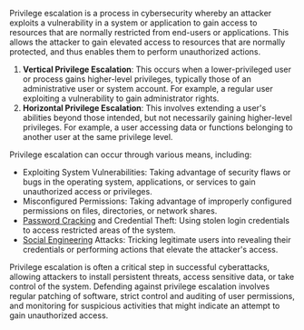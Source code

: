 Privilege escalation is a process in cybersecurity whereby an attacker exploits a vulnerability in a system or application to gain access to resources that are normally restricted from end-users or applications. This allows the attacker to gain elevated access to resources that are normally protected, and thus enables them to perform unauthorized actions.

1. **Vertical Privilege Escalation**: This occurs when a lower-privileged user or process gains higher-level privileges, typically those of an administrative user or system account. For example, a regular user exploiting a vulnerability to gain administrator rights.
2. **Horizontal Privilege Escalation**: This involves extending a user's abilities beyond those intended, but not necessarily gaining higher-level privileges. For example, a user accessing data or functions belonging to another user at the same privilege level.

Privilege escalation can occur through various means, including:

- Exploiting System Vulnerabilities: Taking advantage of security flaws or bugs in the operating system, applications, or services to gain unauthorized access or privileges.
- Misconfigured Permissions: Taking advantage of improperly configured permissions on files, directories, or network shares.
- [Password Cracking]() and Credential Theft: Using stolen login credentials to access restricted areas of the system.
- [Social Engineering]() Attacks: Tricking legitimate users into revealing their credentials or performing actions that elevate the attacker's access.

Privilege escalation is often a critical step in successful cyberattacks, allowing attackers to install persistent threats, access sensitive data, or take control of the system. Defending against privilege escalation involves regular patching of software, strict control and auditing of user permissions, and monitoring for suspicious activities that might indicate an attempt to gain unauthorized access.

